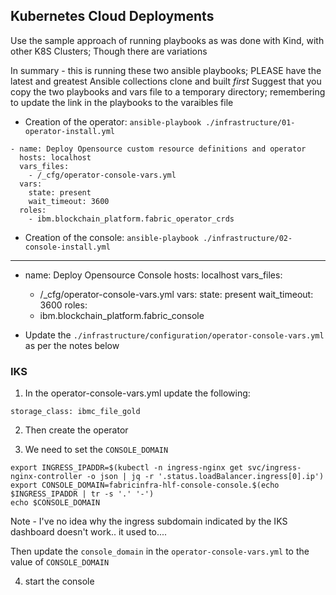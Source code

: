 ## Kubernetes Cloud Deployments

Use the sample approach of running playbooks as was done with Kind, with other K8S Clusters; Though there are variations

In summary - this is running these two ansible playbooks; PLEASE have the latest and greatest Ansible collections clone and built *first*
Suggest that you copy the two playbooks and vars file to a temporary directory; remembering to update the link in the playbooks to the varaibles file

- Creation of the operator: `ansible-playbook ./infrastructure/01-operator-install.yml`
```
- name: Deploy Opensource custom resource definitions and operator
  hosts: localhost
  vars_files:
    - /_cfg/operator-console-vars.yml
  vars:
    state: present
    wait_timeout: 3600
  roles:
    - ibm.blockchain_platform.fabric_operator_crds
```


- Creation of the console:  `ansible-playbook ./infrastructure/02-console-install.yml`
---
- name: Deploy Opensource Console
  hosts: localhost
  vars_files:
    - /_cfg/operator-console-vars.yml
  vars:
    state: present
    wait_timeout: 3600
  roles:
    - ibm.blockchain_platform.fabric_console


- Update the `./infrastructure/configuration/operator-console-vars.yml` as per the notes below
### IKS

1) In the operator-console-vars.yml update the following:

```
storage_class: ibmc_file_gold
```

2) Then create the operator

3) We need to set the `CONSOLE_DOMAIN` 

```
export INGRESS_IPADDR=$(kubectl -n ingress-nginx get svc/ingress-nginx-controller -o json | jq -r '.status.loadBalancer.ingress[0].ip')
export CONSOLE_DOMAIN=fabricinfra-hlf-console-console.$(echo $INGRESS_IPADDR | tr -s '.' '-')
echo $CONSOLE_DOMAIN
```

Note - I've no idea why the ingress subdomain indicated by the IKS dashboard doesn't work.. it used to....

Then update the `console_domain` in the `operator-console-vars.yml` to the value of `CONSOLE_DOMAIN`

4) start the console